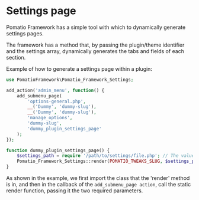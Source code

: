# Settings page
Pomatio Framework has a simple tool with which to dynamically generate settings pages.

The framework has a method that, by passing the plugin/theme identifier and the settings array,
dynamically generates the tabs and fields of each section.

Example of how to generate a settings page within a plugin:

```PHP
use PomatioFramework\Pomatio_Framework_Settings;

add_action('admin_menu', function() {
    add_submenu_page(
        'options-general.php',
        __('Dummy', 'dummy-slug'),
        __('Dummy', 'dummy-slug'),
        'manage_options',
        'dummy-slug',
        'dummy_plugin_settings_page'
    );
});

function dummy_plugin_settings_page() {
    $settings_path = require '/path/to/settings/file.php'; // The value of the variable must be the settings array.
    Pomatio_Framework_Settings::render(POMATIO_TWEAKS_SLUG, $settings_path);
}
```

As shown in the example, we first import the class that the 'render' method is in, 
and then in the callback of the ```add_submenu_page action```, call the static render function, 
passing it the two required parameters.
